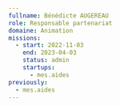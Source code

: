 ```yaml
---
fullname: Bénédicte AUGEREAU
role: Responsable partenariat
domaine: Animation
missions:
  - start: 2022-11-03
    end: 2023-04-03
    status: admin
    startups:
      - mes.aides
previously:
  - mes.aides
---
```

